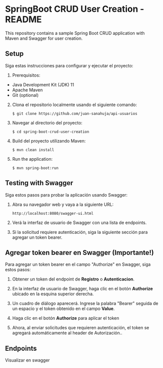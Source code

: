 # SpringBoot CRUD User Creation - README

This repository contains a sample Spring Boot CRUD application with Maven and Swagger for user creation.

## Setup

Siga estas instrucciones para configurar y ejecutar el proyecto:

1. Prerequisitos:
  - Java Development Kit (JDK) 11
  - Apache Maven
  - Git (optional)

2. Clona el repositorio localmente usando el siguiente comando:
   ```
   $ git clone https://github.com/juan-sanahuja/api-usuarios
   ```

3. Navegar al directorio del proyecto:
   ```
   $ cd spring-boot-crud-user-creation
   ```

4. Build del proyecto utilizando Maven:
   ```
   $ mvn clean install
   ```

5. Run the application:
   ```
   $ mvn spring-boot:run
   ```

## Testing with Swagger

   Siga estos pasos para probar la aplicación usando Swagger:

1. Abra su navegador web y vaya a la siguiente URL:
   ```
   http://localhost:8080/swagger-ui.html
   ```
   
2. Verá la interfaz de usuario de Swagger con una lista de endpoints.

3. Si la solicitud requiere autenticación, siga la siguiente sección para agregar un token bearer.

## Agregar token bearer en Swagger (Importante!)

Para agregar un token bearer en el campo "Authorize" en Swagger, siga estos pasos:

1. Obtener un token del endpoint de **Registro** o **Autenticacion**.

2. En la interfaz de usuario de Swagger, haga clic en el botón **Authorize** ubicado en la esquina superior derecha.

3. Un cuadro de diálogo aparecerá. Ingrese la palabra "Bearer" seguida de un espacio y el token obtenido en el campo **Value**.

4. Haga clic en el botón **Authorize** para aplicar el token

5. Ahora, al enviar solicitudes que requieren autenticación, el token se agregará automáticamente al header de Autorización..

## Endpoints

Visualizar en swagger
